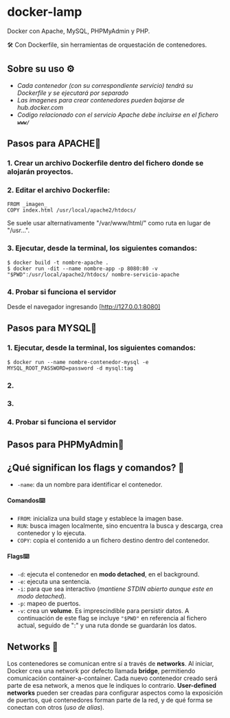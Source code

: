# docker-lamp

Docker con Apache, MySQL, PHPMyAdmin y PHP. 

🛠️ Con Dockerfile, sin herramientas de orquestación de contenedores.

## Sobre su uso ⚙️
- _Cada contenedor (con su correspondiente servicio) tendrá su Dockerfile y se ejecutará por separado_
- _Las imagenes para crear contenedores pueden bajarse de hub.docker.com_
- _Codigo relacionado con el servicio Apache debe incluirse en el fichero **`www/`**_

## Pasos para APACHE📌

### 1. Crear un archivo Dockerfile dentro del fichero donde se alojarán proyectos.

### 2. Editar el archivo Dockerfile:

```
FROM _imagen_
COPY index.html /usr/local/apache2/htdocs/
```
Se suele usar alternativamente "/var/www/html/" como ruta en lugar de "/usr...".

### 3. Ejecutar, desde la terminal, los siguientes comandos:
```
$ docker build -t nombre-apache .
$ docker run -dit --name nombre-app -p 8080:80 -v "$PWD":/usr/local/apache2/htdocs/ nombre-servicio-apache
```
### 4. Probar si funciona el servidor
Desde el navegador ingresando [http://127.0.0.1:8080]

## Pasos para MYSQL📌

### 1. Ejecutar, desde la terminal, los siguientes comandos:
```
$ docker run --name nombre-contenedor-mysql -e MYSQL_ROOT_PASSWORD=password -d mysql:tag
```

### 2. 

### 3. 

### 4. Probar si funciona el servidor


## Pasos para PHPMyAdmin📌




## ¿Qué significan los flags y comandos? 📄

- `-name`: da un nombre para identificar el contenedor.

#### Comandos⌨️
- `FROM`: inicializa una build stage y establece la imagen base.
- `RUN`: busca imagen localmente, sino encuentra la busca y descarga, crea contenedor y lo ejecuta.
- `COPY`: copia el contenido a un fichero destino dentro del contenedor.


#### Flags⌨️
- `-d`: ejecuta el contenedor en **modo detached**, en el background. 
- `-e`: ejecuta una sentencia.
- `-i`: para que sea interactivo (_mantiene STDIN abierto aunque este en modo detached_).
- `-p`: mapeo de puertos.
- `-v`: crea un **volume**. Es imprescindible para persistir datos. A continuación de este flag se incluye `"$PWD"` en referencia al fichero actual, seguido de ":" y una ruta donde se guardarán los datos.


## Networks 🔩
Los contenedores se comunican entre sí a través de **networks**. Al iniciar, Docker crea una network por defecto llamada **bridge**, permitiendo comunicación container-a-container. Cada nuevo contenedor creado será parte de esa network, a menos que le indiques lo contrario. **User-defined networks** pueden ser creadas para configurar aspectos como la exposición de puertos, qué contenedores forman parte de la red, y de qué forma se conectan con otros (_uso de alias_). 
